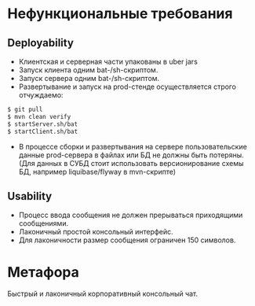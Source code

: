 # Нефункциональные требования

## Deployability
- Клиентская и серверная части упакованы в uber jars
- Запуск клиента одним bat-/sh-скриптом.
- Запуск сервера одним bat-/sh-скриптом.
- Развертывание и запуск на prod-стенде осуществляется строго отчуждаемо:
```bash
$ git pull
$ mvn clean verify
$ startServer.sh/bat
$ startClient.sh/bat
```
- В процессе сборки и развертывания на сервере пользовательские данные prod-сервера в файлах или БД не должны быть потеряны. (Для данных в СУБД стоит использовать версионирование схемы БД, например liquibase/flyway в mvn-скрипте)

## Usability
- Процесс ввода сообщения не должен прерываться приходящими сообщениями.
- Лаконичный простой консольный интерфейс.
- Для лаконичности размер сообщения ограничен 150 символов.

# Метафора
Быстрый и лаконичный корпоративный консольный чат.

